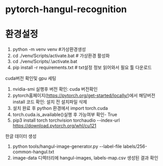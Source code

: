 # pytorch-hangul-recognition

# 환경설정

1. python -m venv venv #가상환경생성
2. cd ./venv/Scripts/activate.bat # 가상환경 활성화
3. cd ./venv/Scripts/.\activate.bat
4. pip install -r requirements.txt # txt설정 정보 읽어와서 필요 툴 다운로드

cuda버전 확인및 gpu 세팅
1. nvidia-smi 실행후 버전 확인: cuda 버전확인
2. pytorch홈페이지(https://pytorch.org/get-started/locally/)에서 해당버전 install 코드 확인: 설치 전 설치파일 삭제
3. 설치 완료 후 python 환경에서 import torch.cuda
4. torch.cuda.is_available()실행 후 가능여부 확인- True
5. pip3 install torch torchvision torchaudio --index-url https://download.pytorch.org/whl/cu121

한글 데이터 생성
1. python tools/hangul-image-generator.py --label-file labels/256-common-hangul.txt
2. image-data 디렉터리에 hangul-images, labels-map.csv 생성된 결과 확인



